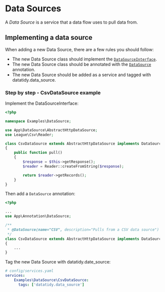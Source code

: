 # Data Sources

A *Data Source* is a service that a data flow uses to pull data from.

## Implementing a data source

When adding a new Data Source, there are a few rules you should follow:

- The new Data Source class should implement the [`DataSourceInterface`](../src/DataSource/DataSourceInterface.php).
- The new Data Source class should be annotated with the [`DataSource`](../src/Annotation/DataSource.php) annotation.
- The new Data Source should be added as a service and tagged with datatidy.data_source.

### Step by step - CsvDataSource example

Implement the DataSourceInterface:

```php
<?php

namespace Examples\DataSource;

use App\DataSource\AbstractHttpDataSource;
use League\Csv\Reader;

class CsvDataSource extends AbstractHttpDataSource implements DataSourceInterface
{
    public function pull()
    {
        $response = $this->getResponse();
        $reader = Reader::createFromString($response);

        return $reader->getRecords();
    }
}
```
Then add a `DataSource` annotation:

```php
<?php

...
use App\Annotation\DataSource;

/**
 * @DataSource(name="CSV", description="Pulls from a CSV data source")
 */
class CsvDataSource extends AbstractHttpDataSource implements DataSourceInterface
{
    ...
}
```

Tag the new Data Source with datatidy.date_source:

```yaml
# config/services.yaml
services:
    Examples\DataSource\CsvDataSource:
      tags: ['datatidy.data_source']
```
